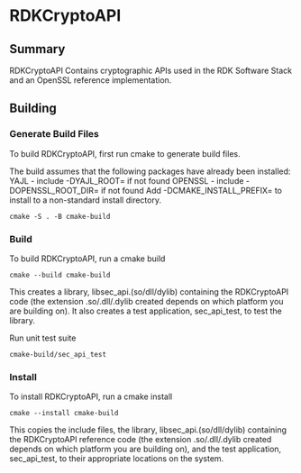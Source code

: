 # RDKCryptoAPI

## Summary

RDKCryptoAPI Contains cryptographic APIs used in the RDK Software Stack and an OpenSSL reference implementation.


## Building

### Generate Build Files

To build RDKCryptoAPI, first run cmake to generate build files.

The build assumes that the following packages have already been installed:
YAJL - include -DYAJL_ROOT=<directory> if not found
OPENSSL - include -DOPENSSL_ROOT_DIR=<directory> if not found
Add -DCMAKE_INSTALL_PREFIX=<directory> to install to a non-standard install directory.


```
cmake -S . -B cmake-build
```


### Build

To build RDKCryptoAPI, run a cmake build

```
cmake --build cmake-build
```

This creates a library, libsec_api.(so/dll/dylib) containing the RDKCryptoAPI code (the extension .so/.dll/.dylib
created depends on which platform you are building on). It also creates a test application, sec_api_test, to
test the library.

Run unit test suite

```
cmake-build/sec_api_test
```



### Install

To install RDKCryptoAPI, run a cmake install

```
cmake --install cmake-build
```

This copies the include files, the library, libsec_api.(so/dll/dylib) containing the RDKCryptoAPI reference code (the
extension .so/.dll/.dylib created depends on which platform you are building on), and the test application,
sec_api_test, to their appropriate locations on the system.
